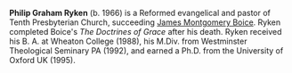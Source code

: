 **Philip Graham Ryken** (b. 1966) is a Reformed evangelical and
pastor of Tenth Presbyterian Church, succeeding
[James Montgomery Boice](James_Montgomery_Boice "James Montgomery Boice").
Ryken completed Boice's *The Doctrines of Grace* after his death.
Ryken received his B. A. at Wheaton College (1988), his M.Div. from
Westminster Theological Seminary PA (1992), and earned a Ph.D. from
the University of Oxford UK (1995).




